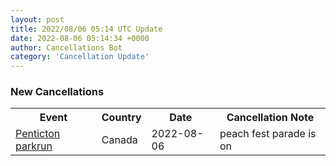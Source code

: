 ```yaml
---
layout: post
title: 2022/08/06 05:14 UTC Update
date: 2022-08-06 05:14:34 +0000
author: Cancellations Bot
category: 'Cancellation Update'
---
```


<h3>New Cancellations</h3>
<div class='hscrollable'>
<table style='width: 100%'>
    <tr>
        <th>Event</th>
        <th>Country</th>
        <th>Date</th>
        <th>Cancellation Note</th>
    </tr>
    <tr>
        <td><a href="https://www.parkrun.ca/penticton">Penticton parkrun</a></td>
        <td>Canada</td>
        <td>2022-08-06</td>
        <td>peach fest parade is on</td>
    </tr>
</table>
</div>

